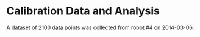 # Calibration Data and Analysis #

A dataset of 2100 data points was collected from robot #4 on 2014-03-06.